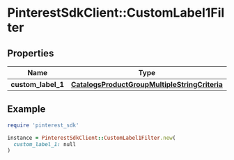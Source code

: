 # PinterestSdkClient::CustomLabel1Filter

## Properties

| Name | Type | Description | Notes |
| ---- | ---- | ----------- | ----- |
| **custom_label_1** | [**CatalogsProductGroupMultipleStringCriteria**](.md) |  |  |

## Example

```ruby
require 'pinterest_sdk'

instance = PinterestSdkClient::CustomLabel1Filter.new(
  custom_label_1: null
)
```

